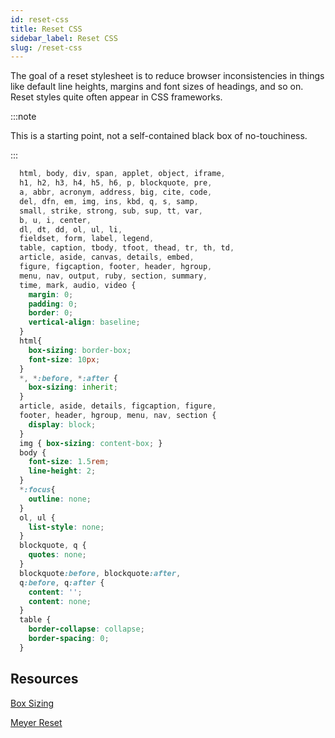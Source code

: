 ```yaml
---
id: reset-css
title: Reset CSS
sidebar_label: Reset CSS
slug: /reset-css
---
```


The goal of a reset stylesheet is to reduce browser inconsistencies in things like default line heights, margins and font sizes of headings, and so on. Reset styles quite often appear in CSS frameworks.

:::note

This is a starting point, not a self-contained black box of no-touchiness.

:::

<!-- prettier-ignore -->
```css
  html, body, div, span, applet, object, iframe,
  h1, h2, h3, h4, h5, h6, p, blockquote, pre,
  a, abbr, acronym, address, big, cite, code,
  del, dfn, em, img, ins, kbd, q, s, samp,
  small, strike, strong, sub, sup, tt, var,
  b, u, i, center,
  dl, dt, dd, ol, ul, li,
  fieldset, form, label, legend,
  table, caption, tbody, tfoot, thead, tr, th, td,
  article, aside, canvas, details, embed, 
  figure, figcaption, footer, header, hgroup, 
  menu, nav, output, ruby, section, summary,
  time, mark, audio, video {
    margin: 0;
    padding: 0;
    border: 0;
    vertical-align: baseline;
  }
  html{
    box-sizing: border-box;
    font-size: 10px;
  }
  *, *:before, *:after {
    box-sizing: inherit;
  }
  article, aside, details, figcaption, figure, 
  footer, header, hgroup, menu, nav, section {
    display: block;
  }
  img { box-sizing: content-box; }
  body {
    font-size: 1.5rem;
    line-height: 2;
  }
  *:focus{
    outline: none;
  }
  ol, ul {
    list-style: none;
  }
  blockquote, q {
    quotes: none;
  }
  blockquote:before, blockquote:after,
  q:before, q:after {
    content: '';
    content: none;
  }
  table {
    border-collapse: collapse;
    border-spacing: 0;
  }
```

## Resources

[Box Sizing](https://css-tricks.com/inheriting-box-sizing-probably-slightly-better-best-practice/)

[Meyer Reset](https://meyerweb.com/eric/tools/css/reset/)
